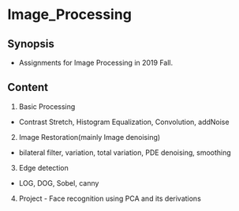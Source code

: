# Image_Processing
## Synopsis
- Assignments for Image Processing in 2019 Fall.
## Content
1. Basic Processing
- Contrast Stretch, Histogram Equalization, Convolution, addNoise
2. Image Restoration(mainly Image denoising)
- bilateral filter, variation, total variation, PDE denoising, smoothing
3. Edge detection
- LOG, DOG, Sobel, canny
4. Project - Face recognition using PCA and its derivations
